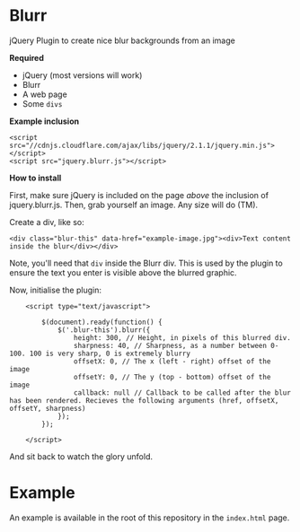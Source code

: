 Blurr
=====

jQuery Plugin to create nice blur backgrounds from an image

**Required**

- jQuery (most versions will work)
- Blurr
- A web page
- Some `divs`

**Example inclusion**

    <script src="//cdnjs.cloudflare.com/ajax/libs/jquery/2.1.1/jquery.min.js"></script>
    <script src="jquery.blurr.js"></script>

**How to install**

First, make sure jQuery is included on the page *above* the inclusion of jquery.blurr.js. Then, grab yourself an image. Any size will do (TM). 

Create a div, like so:

    <div class="blur-this" data-href="example-image.jpg"><div>Text content inside the blur</div></div>
    
Note, you'll need that `div` inside the Blurr div. This is used by the plugin to ensure the text you enter is visible above the blurred graphic.

Now, initialise the plugin:

        <script type="text/javascript">
            
            $(document).ready(function() {
                $('.blur-this').blurr({
                    height: 300, // Height, in pixels of this blurred div.
                    sharpness: 40, // Sharpness, as a number between 0-100. 100 is very sharp, 0 is extremely blurry
                    offsetX: 0, // The x (left - right) offset of the image
                    offsetY: 0, // The y (top - bottom) offset of the image
                    callback: null // Callback to be called after the blur has been rendered. Recieves the following arguments (href, offsetX, offsetY, sharpness)
                });
            });
            
        </script>
        
And sit back to watch the glory unfold.

Example
==
An example is available in the root of this repository in the `index.html` page.


